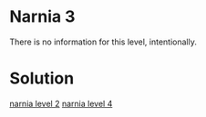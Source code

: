 <h1>Narnia 3</h1>

<p>There is no information for this level, intentionally.</p>

<h1>Solution</h1>

[narnia level 2](narnia/tasks/narnia2.md)
[narnia level 4](narnia/tasks/narnia4.md)
